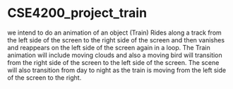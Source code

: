 # CSE4200_project_train
we intend to do an animation of an object (Train) Rides along a track from the left side of the screen to the right side of the screen and then vanishes and reappears on the left side of the screen again in a loop. The Train animation will include moving clouds and also a moving bird will transition from the right side of the screen to the left side of the screen. The scene will also transition from day to night as the train is moving from the left side of the screen to the right.
